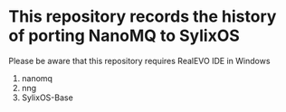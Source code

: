 # This repository records the history of porting NanoMQ to SylixOS

Please be aware that this repository requires RealEVO IDE in Windows

1. nanomq
2. nng
3. SylixOS-Base
